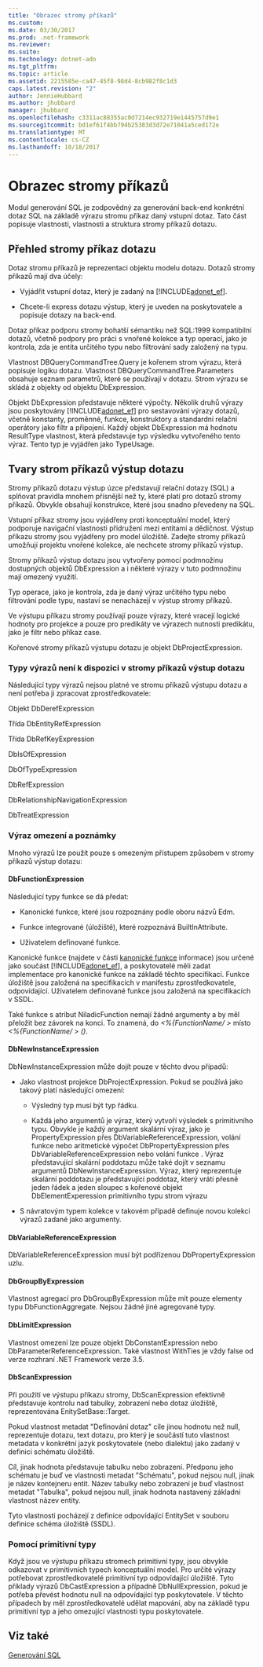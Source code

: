 ```yaml
---
title: "Obrazec stromy příkazů"
ms.custom: 
ms.date: 03/30/2017
ms.prod: .net-framework
ms.reviewer: 
ms.suite: 
ms.technology: dotnet-ado
ms.tgt_pltfrm: 
ms.topic: article
ms.assetid: 2215585e-ca47-45f8-98d4-8cb982f8c1d3
caps.latest.revision: "2"
author: JennieHubbard
ms.author: jhubbard
manager: jhubbard
ms.openlocfilehash: c3311ac88355ac0d7214ec932719e1445757d9e1
ms.sourcegitcommit: bd1ef61f4bb794b25383d3d72e71041a5ced172e
ms.translationtype: MT
ms.contentlocale: cs-CZ
ms.lasthandoff: 10/18/2017
---
```

# <a name="the-shape-of-the-command-trees"></a>Obrazec stromy příkazů
Modul generování SQL je zodpovědný za generování back-end konkrétní dotaz SQL na základě výrazu stromu příkaz daný vstupní dotaz. Tato část popisuje vlastnosti, vlastnosti a struktura stromy příkazů dotazu.  
  
## <a name="query-command-trees-overview"></a>Přehled stromy příkaz dotazu  
 Dotaz stromu příkazů je reprezentaci objektu modelu dotazu. Dotazů stromy příkazů mají dva účely:  
  
-   Vyjádřit vstupní dotaz, který je zadaný na [!INCLUDE[adonet_ef](../../../../../includes/adonet-ef-md.md)].  
  
-   Chcete-li express dotazu výstup, který je uveden na poskytovatele a popisuje dotazy na back-end.  
  
 Dotaz příkaz podporu stromy bohatší sémantiku než SQL:1999 kompatibilní dotazů, včetně podpory pro práci s vnořené kolekce a typ operací, jako je kontrola, zda je entita určitého typu nebo filtrování sady založený na typu.  
  
 Vlastnost DBQueryCommandTree.Query je kořenem strom výrazu, která popisuje logiku dotazu. Vlastnost DBQueryCommandTree.Parameters obsahuje seznam parametrů, které se používají v dotazu. Strom výrazu se skládá z objekty od objektu DbExpression.  
  
 Objekt DbExpression představuje některé výpočty. Několik druhů výrazy jsou poskytovány [!INCLUDE[adonet_ef](../../../../../includes/adonet-ef-md.md)] pro sestavování výrazy dotazů, včetně konstanty, proměnné, funkce, konstruktory a standardní relační operátory jako filtr a připojení. Každý objekt DbExpression má hodnotu ResultType vlastnost, která představuje typ výsledku vytvořeného tento výraz. Tento typ je vyjádřen jako TypeUsage.  
  
## <a name="shapes-of-the-output-query-command-tree"></a>Tvary strom příkazů výstup dotazu  
 Stromy příkazů dotazu výstup úzce představují relační dotazy (SQL) a splňovat pravidla mnohem přísnější než ty, které platí pro dotazů stromy příkazů. Obvykle obsahují konstrukce, které jsou snadno převedeny na SQL.  
  
 Vstupní příkaz stromy jsou vyjádřeny proti konceptuální model, který podporuje navigační vlastnosti přidružení mezi entitami a dědičnost. Výstup příkazu stromy jsou vyjádřeny pro model úložiště. Zadejte stromy příkazů umožňují projektu vnořené kolekce, ale nechcete stromy příkazů výstup.  
  
 Stromy příkazů výstup dotazu jsou vytvořeny pomocí podmnožinu dostupných objektů DbExpression a i některé výrazy v tuto podmnožinu mají omezený využití.  
  
 Typ operace, jako je kontrola, zda je daný výraz určitého typu nebo filtrování podle typu, nastaví se nenacházejí v výstup stromy příkazů.  
  
 Ve výstupu příkazu stromy používají pouze výrazy, které vracejí logické hodnoty pro projekce a pouze pro predikáty ve výrazech nutnosti predikátu, jako je filtr nebo příkaz case.  
  
 Kořenové stromy příkazů výstupu dotazu je objekt DbProjectExpression.  
  
### <a name="expression-types-not-present-in-output-query-command-trees"></a>Typy výrazů není k dispozici v stromy příkazů výstup dotazu  
 Následující typy výrazů nejsou platné ve stromu příkazů výstupu dotazu a není potřeba ji zpracovat zprostředkovatele:  
  
 Objekt DbDerefExpression  
  
 Třída DbEntityRefExpression  
  
 Třída DbRefKeyExpression  
  
 DbIsOfExpression  
  
 DbOfTypeExpression  
  
 DbRefExpression  
  
 DbRelationshipNavigationExpression  
  
 DbTreatExpression  
  
### <a name="expression-restrictions-and-notes"></a>Výraz omezení a poznámky  
 Mnoho výrazů lze použít pouze s omezeným přístupem způsobem v stromy příkazů výstup dotazu:  
  
#### <a name="dbfunctionexpression"></a>DbFunctionExpression  
 Následující typy funkce se dá předat:  
  
-   Kanonické funkce, které jsou rozpoznány podle oboru názvů Edm.  
  
-   Funkce integrované (úložiště), které rozpoznává BuiltInAttribute.  
  
-   Uživatelem definované funkce.  
  
 Kanonické funkce (najdete v části [kanonické funkce](../../../../../docs/framework/data/adonet/ef/language-reference/canonical-functions.md) informace) jsou určené jako součást [!INCLUDE[adonet_ef](../../../../../includes/adonet-ef-md.md)], a poskytovatelé měli zadat implementace pro kanonické funkce na základě těchto specifikací. Funkce úložiště jsou založená na specifikacích v manifestu zprostředkovatele, odpovídající. Uživatelem definované funkce jsou založená na specifikacích v SSDL.  
  
 Také funkce s atribut NiladicFunction nemají žádné argumenty a by měl přeložit bez závorek na konci.  To znamená, do  *\<%{FunctionName/ >* místo  *\<%{FunctionName/ > ()*.  
  
#### <a name="dbnewinstanceexpression"></a>DbNewInstanceExpression  
 DbNewInstanceExpression může dojít pouze v těchto dvou případů:  
  
-   Jako vlastnost projekce DbProjectExpression.  Pokud se používá jako takový platí následující omezení:  
  
    -   Výsledný typ musí být typ řádku.  
  
    -   Každá jeho argumentů je výraz, který vytvoří výsledek s primitivního typu. Obvykle je každý argument skalární výraz, jako je PropertyExpression přes DbVariableReferenceExpression, volání funkce nebo aritmetické výpočet DbPropertyExpression přes DbVariableReferenceExpression nebo volání funkce . Výraz představující skalární poddotazu může také dojít v seznamu argumentů DbNewInstanceExpression. Výraz, který reprezentuje skalární poddotazu je představující poddotaz, který vrátí přesně jeden řádek a jeden sloupec s kořenové objekt DbElementExperession primitivního typu strom výrazu  
  
-   S návratovým typem kolekce v takovém případě definuje novou kolekci výrazů zadané jako argumenty.  
  
#### <a name="dbvariablereferenceexpression"></a>DbVariableReferenceExpression  
 DbVariableReferenceExpression musí být podřízenou DbPropertyExpression uzlu.  
  
#### <a name="dbgroupbyexpression"></a>DbGroupByExpression  
 Vlastnost agregací pro DbGroupByExpression může mít pouze elementy typu DbFunctionAggregate. Nejsou žádné jiné agregované typy.  
  
#### <a name="dblimitexpression"></a>DbLimitExpression  
 Vlastnost omezení lze pouze objekt DbConstantExpression nebo DbParameterReferenceExpression. Také vlastnost WithTies je vždy false od verze rozhraní .NET Framework verze 3.5.  
  
#### <a name="dbscanexpression"></a>DbScanExpression  
 Při použití ve výstupu příkazu stromy, DbScanExpression efektivně představuje kontrolu nad tabulky, zobrazení nebo dotaz úložiště, reprezentována EnitySetBase::Target.  
  
 Pokud vlastnost metadat "Definování dotaz" cíle jinou hodnotu než null, reprezentuje dotazu, text dotazu, pro který je součástí tuto vlastnost metadata v konkrétní jazyk poskytovatele (nebo dialektu) jako zadaný v definici schématu úložiště.  
  
 Cíl, jinak hodnota představuje tabulku nebo zobrazení. Předponu jeho schématu je buď ve vlastnosti metadat "Schématu", pokud nejsou null, jinak je název kontejneru entit.  Název tabulky nebo zobrazení je buď vlastnost metadat "Tabulka", pokud nejsou null, jinak hodnota nastavený základní vlastnost název entity.  
  
 Tyto vlastnosti pocházejí z definice odpovídající EntitySet v souboru definice schéma úložiště (SSDL).  
  
### <a name="using-primitive-types"></a>Pomocí primitivní typy  
 Když jsou ve výstupu příkazu stromech primitivní typy, jsou obvykle odkazovat v primitivních typech konceptuální model. Pro určité výrazy potřebovat zprostředkovatelé primitivní typ odpovídající úložiště. Tyto příklady výrazů DbCastExpression a případně DbNullExpression, pokud je potřeba převést hodnotu null na odpovídající typ poskytovatele. V těchto případech by měl zprostředkovatelé udělat mapování, aby na základě typu primitivní typ a jeho omezující vlastnosti typu poskytovatele.  
  
## <a name="see-also"></a>Viz také  
 [Generování SQL](../../../../../docs/framework/data/adonet/ef/sql-generation.md)
